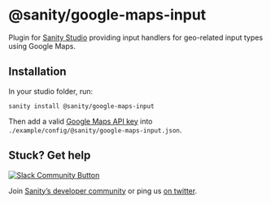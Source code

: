 # @sanity/google-maps-input

Plugin for [Sanity Studio](https://www.sanity.io) providing input handlers for geo-related input types using Google Maps.

## Installation

In your studio folder, run:

```
sanity install @sanity/google-maps-input
```

Then add a valid [Google Maps API key](https://developers.google.com/maps/documentation/javascript/get-api-key) into ``./example/config/@sanity/google-maps-input.json``.

## Stuck? Get help

[![Slack Community Button](https://slack.sanity.io/badge.svg)](https://slack.sanity.io/)

Join [Sanity’s developer community](https://slack.sanity.io) or ping us [on twitter](https://twitter.com/sanity_io).


